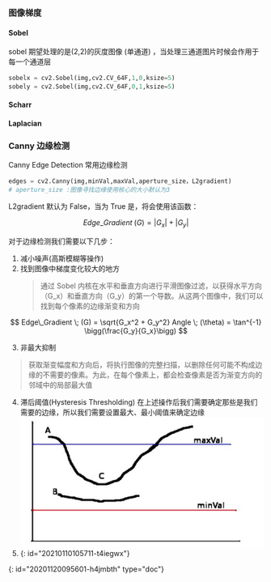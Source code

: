 ### 图像梯度

#### Sobel

sobel 期望处理的是(2,2)的灰度图像 (单通道) ，当处理三通道图片时候会作用于每一个通道层

```python
sobelx = cv2.Sobel(img,cv2.CV_64F,1,0,ksize=5)
sobely = cv2.Sobel(img,cv2.CV_64F,0,1,ksize=5)
```

#### Scharr

#### Laplacian

### Canny 边缘检测

Canny Edge Detection 常用边缘检测

```python
edges = cv2.Canny(img,minVal,maxVal,aperture_size，L2gradient)
# aperture_size :图像寻找边缘使用核心的大小默认为3
```

L2gradient 默认为 False，当为 True 是，将会使用该函数：

$$
Edge\_Gradient \; (G) = |G_x| + |G_y|
$$

对于边缘检测我们需要以下几步：

1. 减小噪声(高斯模糊等操作)
2. 找到图像中梯度变化较大的地方
   > 通过 Sobel 内核在水平和垂直方向进行平滑图像过滤，以获得水平方向（G_x）和垂直方向（G_y）的第一个导数。从这两个图像中，我们可以找到每个像素的边缘渐变和方向
   >

$$
Edge\_Gradient \; (G) = \sqrt{G_x^2 + G_y^2} Angle \; (\theta) = \tan^{-1} \bigg(\frac{G_y}{G_x}\bigg)
$$

3. 非最大抑制

> 获取渐变幅度和方向后，将执行图像的完整扫描，以删除任何可能不构成边缘的不需要的像素。为此，在每个像素上，都会检查像素是否为渐变方向的邻域中的局部最大值

4. 滞后阈值(Hysteresis Thresholding)
   在上述操作后我们需要确定那些是我们需要的边缘，所以我们需要设置最大、最小阈值来确定边缘
   ![](assets/Pasted%20image%2020201110000928.png)
5. {: id="20210110105711-t4iegwx"}


{: id="20201120095601-h4jmbth" type="doc"}
